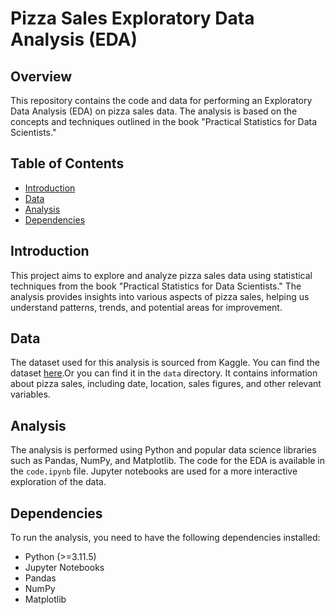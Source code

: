 # Pizza Sales Exploratory Data Analysis (EDA)

## Overview

This repository contains the code and data for performing an Exploratory Data Analysis (EDA) on pizza sales data. The analysis is based on the concepts and techniques outlined in the book "Practical Statistics for Data Scientists."

## Table of Contents

- [Introduction](#introduction)
- [Data](#data)
- [Analysis](#analysis)
- [Dependencies](#dependencies)

## Introduction

This project aims to explore and analyze pizza sales data using statistical techniques from the book "Practical Statistics for Data Scientists." The analysis provides insights into various aspects of pizza sales, helping us understand patterns, trends, and potential areas for improvement.

## Data

The dataset used for this analysis is sourced from Kaggle. You can find the dataset [here](https://www.kaggle.com/datasets/nextmillionaire/pizza-sales-dataset/data).Or you can find it in the `data` directory. It contains information about pizza sales, including date, location, sales figures, and other relevant variables.

## Analysis

The analysis is performed using Python and popular data science libraries such as Pandas, NumPy, and Matplotlib. The code for the EDA is available in the `code.ipynb` file. Jupyter notebooks are used for a more interactive exploration of the data.

## Dependencies

To run the analysis, you need to have the following dependencies installed:

- Python (>=3.11.5)
- Jupyter Notebooks
- Pandas
- NumPy
- Matplotlib
